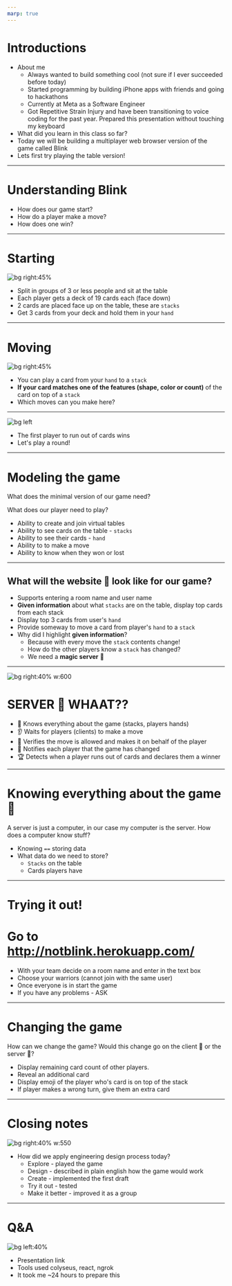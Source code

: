 ```yaml
---
marp: true
---
```


<!-- _backgroundImage: 'url(./greetings-background.png)' -->

# Introductions <!-- +5 minutes -->

* About me
  * Always wanted to build something cool (not sure if I ever succeeded before today)
  * Started programming by building iPhone apps with friends and going to hackathons
  * Currently at Meta as a Software Engineer
  * Got Repetitive Strain Injury and have been transitioning to voice coding for the past year. Prepared this presentation without touching my keyboard
* What did you learn in this class so far?
* Today we will be building a multiplayer web browser version of the game called Blink
* Lets first try playing the table version!

---

# Understanding Blink <!-- +8 minutes -->

- How does our game start? <!-- +5  minutes -->
- How do a player make a move? <!-- +5  minutes -->
- How does one win? <!-- +5  minutes -->

---

# Starting

![bg right:45%](game%20state%20example.png)

- Split in groups of 3 or less people and sit at the table
- Each player gets a deck of 19 cards each (face down)
- 2 cards are placed face up on the table, these are `stacks`
- Get 3 cards from your deck and hold them in your `hand`

---

# Moving

![bg right:45%](game%20state%20example.png)

- You can play a card from your `hand` to a `stack`
- **If your card matches one of the features (shape, color or count)** of the card on top of a `stack`
- Which moves can you make here?

---

![bg left](winning.jpeg)

- The first player to run out of cards wins
- Let's play a round!

---

# Modeling the game <!-- +15 minutes to do include pictures and code references -->

What does the minimal version of our game need?

What does our player need to play?

* Ability to create and join virtual tables
* Ability to see cards on the table - `stacks`
* Ability to see their cards - `hand`
* Ability to to make a move
* Ability to know when they won or lost

---

## What will the website 👶 look like for our game?

* Supports entering a room name and user name
* **Given information** about what `stacks` are on the table, display top cards from each stack
* Display top 3 cards from user's `hand`
* Provide someway to move a card from player's `hand` to a `stack`
* Why did I highlight **given information**?
  * Because with every move the `stack` contents change!
  * How do the other players know a `stack` has changed?
  * We need a **magic server** 🧙 

---

![bg right:40% w:600](client-server-model.webp)

# SERVER 🧙 WHAAT??

* 🦉 Knows everything about the game (stacks, players hands)
* 👂 Waits for players (clients) to make a move
* 👮 Verifies the move is allowed and makes it on behalf of the player
* 📢 Notifies each player that the game has changed
* 🏆 Detects when a player runs out of cards and declares them a winner

---

# Knowing everything about the game 🦉

A server is just a computer, in our case my computer is the server. How does a computer know stuff?
* Knowing `==` storing data
* What data do we need to store?
  * `Stacks` on the table
  * Cards players have

---
# Trying it out! <!-- +10  minutes -->

# Go to http://notblink.herokuapp.com/
- With your team decide on a room name and enter in the text box
- Choose your warriors (cannot join with the same user)
- Once everyone is in start the game
- If you have any problems - ASK
---

# Changing the game <!-- +7  minutes -->

How can we change the game? Would this change go on the client 👶 or the server 🧙?
  * Display remaining card count of other players.
  * Reveal an additional card
  * Display emoji of the player who's card is on top of the stack
  * If player makes a wrong turn, give them an extra card

---

# Closing notes <!-- +3  minutes -->

![bg right:40% w:550](engineering%20design%20process%202.jpeg)

* How did we apply engineering design process today?
  * Explore - played the game
  * Design - described in plain english how the game would work
  * Create - implemented the first draft
  * Try it out - tested
  * Make it better - improved it as a group

---

# Q&A <!-- +3  minutes -->

![bg left:40%](entertained.jpeg)

- Presentation link
- Tools used colyseus, react, ngrok
- It took me ~24 hours to prepare this
